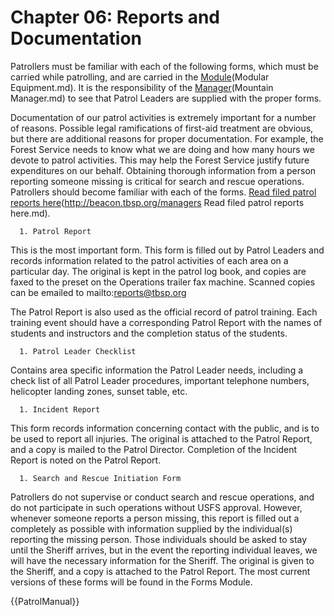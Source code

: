 # Chapter 06: Reports and Documentation



Patrollers must be familiar with each of the following forms, which must be carried while patrolling, and are carried in
the [Module](Forms)(Modular Equipment.md). It is the responsibility of the [Manager](Mountain)(Mountain Manager.md) to see that Patrol Leaders are supplied with the
proper forms.

Documentation of our patrol activities is extremely important for a number of reasons. Possible legal ramifications of first-aid treatment are obvious, but there are additional reasons for proper documentation. For example, the Forest Service needs to know what we are doing and how many hours we devote to patrol activities. This may help the Forest Service justify future expenditures on our behalf. Obtaining thorough information from a person reporting someone missing is critical for search and rescue operations. Patrollers should become familiar with each of the forms. [Read filed patrol reports here](http://beacon.tbsp.org/managers)(http://beacon.tbsp.org/managers Read filed patrol reports here.md).

      1. Patrol Report
This is the most important form.
This form is filled out by Patrol Leaders and records information related to the patrol activities of each area on a
particular day. The original is kept in the patrol log book, and copies are faxed to the preset on the Operations trailer fax machine.
Scanned copies can be emailed to mailto:reports@tbsp.org

The Patrol Report is also used as the official record of patrol training. Each training event should have a corresponding
Patrol Report with the names of students and instructors and the completion status of the students.

      1. Patrol Leader Checklist
Contains area specific information the Patrol Leader needs, including a check list of all Patrol Leader procedures,
important telephone numbers, helicopter landing zones, sunset table, etc.

      1. Incident Report
This form records information concerning contact with the public, and is to be used to report all injuries. The original is
attached to the Patrol Report, and a copy is mailed to the Patrol Director. Completion of the Incident Report is noted on
the Patrol Report.

      1. Search and Rescue Initiation Form
Patrollers do not supervise or conduct search and rescue operations, and do not participate in such operations without
USFS approval. However, whenever someone reports a person missing, this report is filled out a completely as possible
with information supplied by the individual(s) reporting the missing person. Those individuals should be asked to stay
until the Sheriff arrives, but in the event the reporting individual leaves, we will have the necessary information for the
Sheriff. The original is given to the Sheriff, and a copy is attached to the Patrol Report.
The most current versions of these forms will be found in the Forms Module.

{{PatrolManual}}